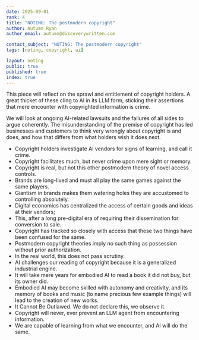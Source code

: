 ```yaml
---
date: 2025-09-01
rank: 4
title: "NOTING: The postmodern copyright"
author: Autumn Ryan
author_email: autumn@discoverywritten.com

contact_subject: "NOTING: The postmodern copyright"
tags: [noting, copyright, ai]

layout: noting
public: true
published: true
index: true
---
```


This piece will reflect on the sprawl and entitlement of copyright holders. A great thicket of these cling to AI in its LLM form, sticking their assertions that mere encounter with copyrighted information is crime.

We will look at ongoing AI-related lawsuits and the failures of all sides to argue coherently. The misunderstanding of the premise of copyright has led businesses and customers to think very wrongly about copyright is and does, and how that differs from what holders wish it does next.

- Copyright holders investigate AI vendors for signs of learning, and call it crime.
- Copyright facilitates much, but never crime upon mere sight or memory.
- Copyright is real, but not this other postmodern theory of novel access controls.
- Brands are long-lived and must all play the same games against the same players.
- Giantism in brands makes them watering holes they are accustomed to controlling absolutely.
- Digital economics has centralized the access of certain goods and ideas at their vendors;
- This, after a long pre-digital era of requiring their dissemination for conversion to sale.
- Copyright has tracked so closely with access that these two things have been confused for the same.
- Postmodern copyright theories imply no such thing as possession without prior authorization.
- In the real world, this does not pass scrutiny.
- AI challenges our reading of copyright because it is a generalized industrial engine.
- It will take mere years for embodied AI to read a book it did not buy, but its owner did.
- Embodied AI may become skilled with autonomy and creativity, and its memory of books and music (to name precious few example things) will lead to the creation of new works.
- It Cannot Be Outlawed. We do not declare this, we observe it.
- Copyright will never, ever prevent an LLM agent from encountering information.
- We are capable of learning from what we encounter, and AI will do the same.
